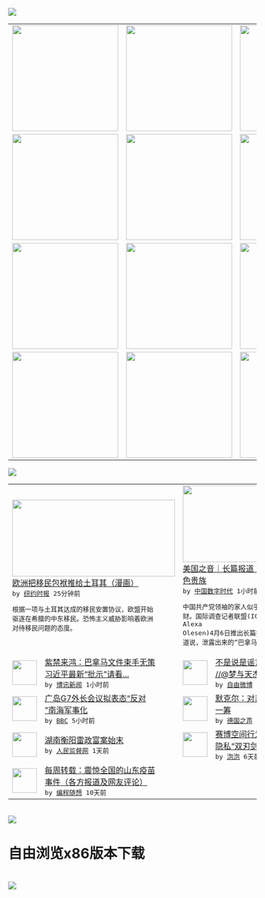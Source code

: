 

<a href="https://github.com/greatfire/z/raw/master/FreeBrowser.apk"><img src="https://raw.githubusercontent.com/greatfire/wiki/master/x/header.png" /></a><table><tr><td width="262" align="center" valign="center"><a href="https://github.com/greatfire/wiki/wiki/nyt" title="纽约时报中文网 国际纵览"><img src="https://raw.githubusercontent.com/greatfire/wiki/master/x/nyt_flag.png" width="215"/></a></td><td width="262" align="center" valign="center"><a href="https://github.com/greatfire/wiki/wiki/dw" title=""><img src="https://raw.githubusercontent.com/greatfire/wiki/master/x/dw_flag.png" width="215"/></a></td><td width="262" align="center" valign="center"><a href="https://github.com/greatfire/wiki/wiki/rmjd" title=""><img src="https://raw.githubusercontent.com/greatfire/wiki/master/x/rmjd_flag.png" width="215"/></a></td></tr><tr><td width="262" align="center" valign="center"><a href="https://github.com/paopaonetizen/website" title="泡泡 - 未经审查的互联网信息"><img src="https://raw.githubusercontent.com/greatfire/wiki/master/x/pp_flag.png" width="215"/></a></td><td width="262" align="center" valign="center"><a href="https://github.com/getlantern/mirror" title="以及自由微博和GreatFire.org官方中文论坛"><img src="https://raw.githubusercontent.com/greatfire/wiki/master/x/lantern_flag.png" width="215"/></a></td><td width="262" align="center" valign="center"><a href="https://github.com/cdtmirrors/m/" title=""><img src="https://raw.githubusercontent.com/greatfire/wiki/master/x/cdt_flag.png" width="215"/></a></td></tr><tr><td width="262" align="center" valign="center"><a href="https://github.com/program-think/blog" title="编程随想的博客"><img src="https://raw.githubusercontent.com/greatfire/wiki/master/x/pt_flag.png" width="215"/></a></td><td width="262" align="center" valign="center"><a href="https://github.com/greatfire/wiki/wiki/bbc" title=""><img src="https://raw.githubusercontent.com/greatfire/wiki/master/x/bbc_flag.png" width="215"/></a></td><td width="262" align="center" valign="center"><a href="https://github.com/freeweibo/s" title="自由微博 - 匿名和不受屏蔽的新浪微博搜索"><img src="https://raw.githubusercontent.com/greatfire/wiki/master/x/fw_flag.png" width="215"/></a></td></tr><tr><td width="262" align="center" valign="center"><a href="https://github.com/greatfire/wiki/wiki/google" title=""><img src="https://raw.githubusercontent.com/greatfire/wiki/master/x/google_flag.png" width="215"/></a></td><td width="262" align="center" valign="center"><a href="https://github.com/bxnews/boxun" title=""><img src="https://raw.githubusercontent.com/greatfire/wiki/master/x/bx_flag.png" width="215"/></a></td><td width="262" align="center" valign="center"><a href="https://github.com/greatfire/wiki/wiki/open-source" title="欢迎访问GreatFire.org开发者项目网站"><img src="https://raw.githubusercontent.com/greatfire/wiki/master/x/open-source_flag.png" width="215"/></a></td></tr></table><img src="https://raw.githubusercontent.com/greatfire/wiki/master/x/newsfeed text.png" /><table cols="4"><tr><td colspan="2" width="380"><a href="https://d3qlz4p8smvoli.cloudfront.net/opinion/20160407/c07chappatte/"><img src="http://static01.nyt.com/images/2016/04/06/opinion/06chappatte/06chappatte-articleLarge.jpg" width="330" height="156"/></a></br><a href="https://d3qlz4p8smvoli.cloudfront.net/opinion/20160407/c07chappatte/">欧洲把移民包袱推给土耳其（漫画）</a></br><kbd> by <a href="http://m.cn.nytimes.com/">纽约时报</a> 25分钟前 </kbd></br><pre>根据一项与土耳其达成的移民安置协议，欧盟开始<br/>驱逐在希腊的中东移民。恐怖主义威胁影响着欧洲<br/>对待移民问题的态度。</pre></td><td colspan="2" width="380"><a href="http://feedproxy.google.com/~r/chinadigitaltimes/IyPt/~3/jhbWgu5DH9s/"><img src="http://i2.wp.com/chinadigitaltimes.net/chinese/files/2016/04/160406-china-05.jpg?resize=590%2C295" width="330" height="156"/></a></br><a href="http://feedproxy.google.com/~r/chinadigitaltimes/IyPt/~3/jhbWgu5DH9s/">美国之音｜长篇报道：海外避税港内的中国红<br/>色贵族</a></br><kbd> by <a href="http://chinadigitaltimes.net/chinese/">中国数字时代</a> 1小时前 </kbd></br><pre>中国共产党领袖的家人似乎在闷声发着资本主义大<br/>财。国际调查记者联盟(ICIJ)成员欧蕾珊（<br/>Alexa Olesen)4月6日推出长篇报<br/>道说，泄露出来的“巴拿马文件...</pre></td></tr><tr><td><img src="https://raw.githubusercontent.com/greatfire/wiki/master/x/bx_logo.png" width="50" height="50"/></td><td width="280"><a href="http://www.boxun.com/news/gb/china/2016/04/201604070011.shtml">紫禁来鸿：巴拿马文件束手无策<br/>习近平最新“批示”请看...</a></br><kbd> by <a href="http://www.boxun.com">博讯新闻</a> 1小时前 </kbd></td><td><img src="http://ww2.sinaimg.cn/large/6b804b51jw1f2nqrnzd7oj20il0iwwgr.jpg" width="50" height="50"/></td><td width="280"><a href="https://freeweibo.com/weibo/3961535116343424">不是说是谣言吗？辞什么职啊？<br/> //@梦与天杰:搜刮...</a></br><kbd> by <a href="https://freeweibo.com/">自由微博</a> 1小时前 </kbd></td></tr><tr><td><img src="http://a.files.bbci.co.uk/worldservice/live/assets/images/2016/03/20/160320183003_south_sea_144x81_sciencephotolibrary_nocredit.jpg" width="50" height="50"/></td><td width="280"><a href="http://www.bbc.com/zhongwen/simp/world/2016/04/160406_japan_g7_china_sea">广岛G7外长会议拟表态“反对<br/>”南海军事化</a></br><kbd> by <a href="http://www.bbc.co.uk/zhongwen/simp">BBC</a> 5小时前 </kbd></td><td><img src="http://www.dw.com/image/0,,19170097_302,00.jpg" width="50" height="50"/></td><td width="280"><a href="http://dw.com/p/1IR2g?maca=chi-GK-text-greatfire-all-chinese-15625-xml-mrss">默克尔：对非洲投资 中国更胜<br/>一筹</a></br><kbd> by <a href="http://dw.de">德国之声</a> 7小时前 </kbd></td></tr><tr><td><img src="http://www.rmjdw.com/uploads/allimg/160406/1103411N0-0.jpg" width="50" height="50"/></td><td width="280"><a href="http://www.rmjdw.com//shehuijilu/20160406/15522.html">湖南衡阳雷政富案始末 </a></br><kbd> by <a href="http://www.rmjdw.com/">人民监督网</a> 1天前 </kbd></td><td><img src="https://pao-pao.net/sites/pao-pao.net/files/styles/large/public/xia_pian_wen_zhong_tu_.jpg?itok=PbTXxyjR" width="50" height="50"/></td><td width="280"><a href="https://pao-pao.net/article/684">赛博空间行为心理：群组极化和<br/>隐私“双刃剑”（下）</a></br><kbd> by <a href="https://pao-pao.net">泡泡</a> 6天前 </kbd></td></tr><tr><td><img src="http://lh3.googleusercontent.com/p2SuJcGJA5Ib4khCcDZHZ_CBvjPHoVm9tUYxfnxhd9YsFoIMYFQSb3rH6_YQEJDl-0e1-IjOO1-YYbY2C9Px_jP_2-6K0Nnd72J0FfNUokRAPNImUTDJ-YVNFoMriHvORu_GAnvguh4" width="50" height="50"/></td><td width="280"><a href="http://feedproxy.google.com/~r/programthink/~3/H-pq0ktXeyw/weekly-share-99.html">每周转载：震惊全国的山东疫苗<br/>事件（各方报道及网友评论）</a></br><kbd> by <a href="http://program-think.blogspot.com">编程随想</a> 10天前 </kbd></td></table></br><a href="https://github.com/greatfire/z/raw/master/FreeBrowser.apk"><img src="https://raw.githubusercontent.com/greatfire/wiki/master/x/download app.png" /></a><h1>自由浏览x86版本下载<h1><a href="https://github.com/greatfire/z/raw/master/FreeBrowser-x86.apk"><img src="https://raw.githubusercontent.com/greatfire/images/master/fb86.qr.png" /></a>